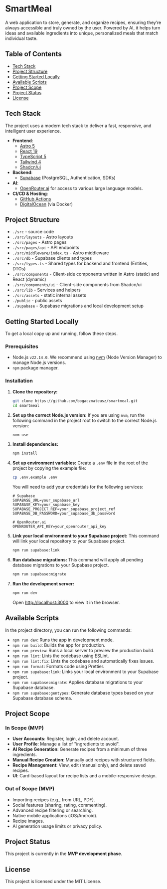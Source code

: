 # SmartMeal

A web application to store, generate, and organize recipes, ensuring they’re always accessible and truly owned by the user. Powered by AI, it helps turn ideas and available ingredients into unique, personalized meals that match individual taste.

## Table of Contents

- [Tech Stack](#tech-stack)
- [Project Structure](#project-structure)
- [Getting Started Locally](#getting-started-locally)
- [Available Scripts](#available-scripts)
- [Project Scope](#project-scope)
- [Project Status](#project-status)
- [License](#license)

## Tech Stack

The project uses a modern tech stack to deliver a fast, responsive, and intelligent user experience.

- **Frontend**:
  - [Astro 5](https://astro.build/)
  - [React 19](https://react.dev/)
  - [TypeScript 5](https://www.typescriptlang.org/)
  - [Tailwind 4](https://tailwindcss.com/)
  - [Shadcn/ui](https://ui.shadcn.com/)
- **Backend**:
  - [Supabase](https://supabase.io/) (PostgreSQL, Authentication, SDKs)
- **AI**:
  - [OpenRouter.ai](https://openrouter.ai/) for access to various large language models.
- **CI/CD & Hosting**:
  - [GitHub Actions](https://github.com/features/actions)
  - [DigitalOcean](https://www.digitalocean.com/) (via Docker)

## Project Structure

- `./src` - source code
- `./src/layouts` - Astro layouts
- `./src/pages` - Astro pages
- `./src/pages/api` - API endpoints
- `./src/middleware/index.ts` - Astro middleware
- `./src/db` - Supabase clients and types
- `./src/types.ts` - Shared types for backend and frontend (Entities, DTOs)
- `./src/components` - Client-side components written in Astro (static) and React (dynamic)
- `./src/components/ui` - Client-side components from Shadcn/ui
- `./src/lib` - Services and helpers
- `./src/assets` - static internal assets
- `./public` - public assets
- `./supabase` - Supabase migrations and local development setup

## Getting Started Locally

To get a local copy up and running, follow these steps.

### Prerequisites

- Node.js `v22.14.0`. We recommend using [nvm](https://github.com/nvm-sh/nvm) (Node Version Manager) to manage Node.js versions.
- `npm` package manager.

### Installation

1.  **Clone the repository:**

    ```sh
    git clone https://github.com/bogaczmateusz/smartmeal.git
    cd smartmeal
    ```

2.  **Set up the correct Node.js version:**
    If you are using `nvm`, run the following command in the project root to switch to the correct Node.js version:

    ```sh
    nvm use
    ```

3.  **Install dependencies:**

    ```sh
    npm install
    ```

4.  **Set up environment variables:**
    Create a `.env` file in the root of the project by copying the example file:

    ```sh
    cp .env.example .env
    ```

    You will need to add your credentials for the following services:

    ```env
    # Supabase
    SUPABASE_URL=your_supabase_url
    SUPABASE_KEY=your_supabase_key
    SUPABASE_PROJECT_REF=your_supabase_project_ref
    SUPABASE_DB_PASSWORD=your_supabase_db_password

    # OpenRouter.ai
    OPENROUTER_API_KEY=your_openrouter_api_key
    ```

5.  **Link your local environment to your Supabase project:**
    This command will link your local repository to your Supabase project.

    ```sh
    npm run supabase:link
    ```

6.  **Run database migrations:**
    This command will apply all pending database migrations to your Supabase project.

    ```sh
    npm run supabase:migrate
    ```

7.  **Run the development server:**
    ```sh
    npm run dev
    ```
    Open [http://localhost:3000](http://localhost:3000) to view it in the browser.

## Available Scripts

In the project directory, you can run the following commands:

- `npm run dev`: Runs the app in development mode.
- `npm run build`: Builds the app for production.
- `npm run preview`: Runs a local server to preview the production build.
- `npm run lint`: Lints the codebase using ESLint.
- `npm run lint:fix`: Lints the codebase and automatically fixes issues.
- `npm run format`: Formats code using Prettier.
- `npm run supabase:link`: Links your local environment to your Supabase project.
- `npm run supabase:migrate`: Applies database migrations to your Supabase database.
- `npm run supabase:gentypes`: Generate database types based on your Supabase database schema.

## Project Scope

### In Scope (MVP)

- **User Accounts**: Register, login, and delete account.
- **User Profile**: Manage a list of "ingredients to avoid".
- **AI Recipe Generation**: Generate recipes from a minimum of three ingredients.
- **Manual Recipe Creation**: Manually add recipes with structured fields.
- **Recipe Management**: View, edit (manual only), and delete saved recipes.
- **UI**: Card-based layout for recipe lists and a mobile-responsive design.

### Out of Scope (MVP)

- Importing recipes (e.g., from URL, PDF).
- Social features (sharing, rating, commenting).
- Advanced recipe filtering or searching.
- Native mobile applications (iOS/Android).
- Recipe images.
- AI generation usage limits or privacy policy.

## Project Status

This project is currently in the **MVP development phase**.

## License

This project is licensed under the MIT License.
